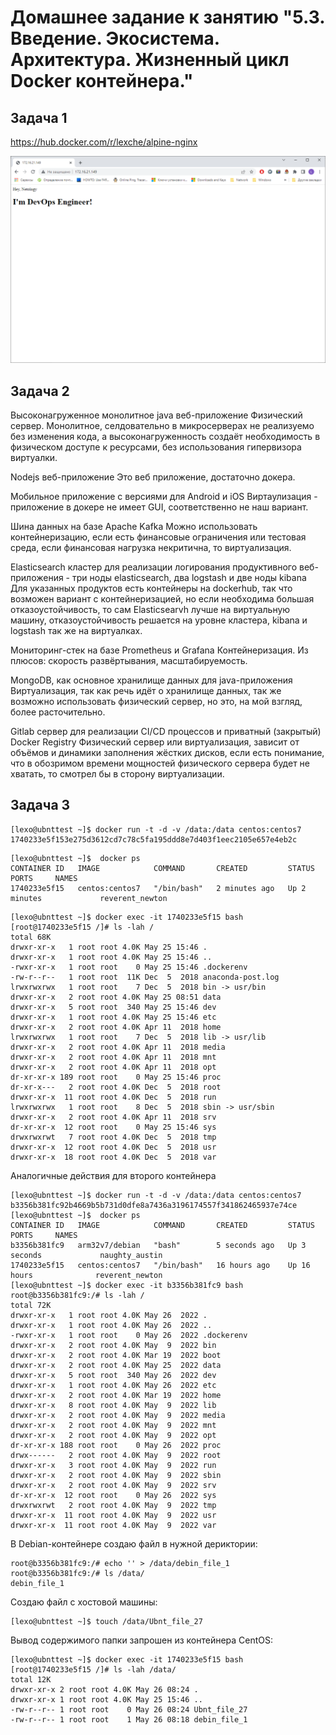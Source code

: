 # Домашнее задание к занятию "5.3. Введение. Экосистема. Архитектура. Жизненный цикл Docker контейнера."


## Задача 1
https://hub.docker.com/r/lexche/alpine-nginx

![img.png](screenshots/5.3.1.png)

## Задача 2
Высоконагруженное монолитное java веб-приложение
Физический сервер. Монолитное, селдовательно в микросерверах не реализуемо без изменения кода, а высоконагруженность создаёт необходимость в физическом доступе к ресурсами, без использования гипервизора виртуалки.

Nodejs веб-приложение
Это веб приложение, достаточно докера.

Мобильное приложение c версиями для Android и iOS
Виртаулизация - приложение в докере не имеет GUI, соответственно не наш вариант.

Шина данных на базе Apache Kafka
Можно использовать контейнеризацию, если есть финансовые ограничения или тестовая среда, если финансовая нагрузка некритична, то виртуализация.

Elasticsearch кластер для реализации логирования продуктивного веб-приложения - три ноды elasticsearch, два logstash и две ноды kibana
Для указанных продуктов есть контейнеры на dockerhub, так что возможен вариант с контейнеризацией, но если необходима большая отказоустойчивость, то сам Elasticsearvh лучше на виртуальную машину, отказоустойчивость решается на уровне кластера, kibana и logstash так же на виртуалках.

Мониторинг-стек на базе Prometheus и Grafana
Контейнеризация. Из плюсов: скорость развёртывания, масштабируемость.

MongoDB, как основное хранилище данных для java-приложения
Виртуализация, так как речь идёт о хранилище данных, так же возможно использовать физический сервер, но это, на мой взгляд, более расточительно.

Gitlab сервер для реализации CI/CD процессов и приватный (закрытый) Docker Registry
Физический сервер или виртуализация, зависит от объёмов и динамики заполнения жёстких дисков, если есть понимание, что в обозримом времени мощностей физического сервера будет не хватать, то смотрел бы в сторону виртуализации.

## Задача 3
```
[lexo@ubnttest ~]$ docker run -t -d -v /data:/data centos:centos7
1740233e5f153e275d3612cd7c78c5fa195ddd8e7d403f1eec2105e657e4eb2c

```
```
[lexo@ubnttest ~]$  docker ps
CONTAINER ID   IMAGE            COMMAND       CREATED         STATUS         PORTS     NAMES
1740233e5f15   centos:centos7   "/bin/bash"   2 minutes ago   Up 2 minutes             reverent_newton

```
```
[lexo@ubnttest ~]$ docker exec -it 1740233e5f15 bash
[root@1740233e5f15 /]# ls -lah /
total 68K
drwxr-xr-x   1 root root 4.0K May 25 15:46 .
drwxr-xr-x   1 root root 4.0K May 25 15:46 ..
-rwxr-xr-x   1 root root    0 May 25 15:46 .dockerenv
-rw-r--r--   1 root root  11K Dec  5  2018 anaconda-post.log
lrwxrwxrwx   1 root root    7 Dec  5  2018 bin -> usr/bin
drwxr-xr-x   2 root root 4.0K May 25 08:51 data
drwxr-xr-x   5 root root  340 May 25 15:46 dev
drwxr-xr-x   1 root root 4.0K May 25 15:46 etc
drwxr-xr-x   2 root root 4.0K Apr 11  2018 home
lrwxrwxrwx   1 root root    7 Dec  5  2018 lib -> usr/lib
drwxr-xr-x   2 root root 4.0K Apr 11  2018 media
drwxr-xr-x   2 root root 4.0K Apr 11  2018 mnt
drwxr-xr-x   2 root root 4.0K Apr 11  2018 opt
dr-xr-xr-x 189 root root    0 May 25 15:46 proc
dr-xr-x---   2 root root 4.0K Dec  5  2018 root
drwxr-xr-x  11 root root 4.0K Dec  5  2018 run
lrwxrwxrwx   1 root root    8 Dec  5  2018 sbin -> usr/sbin
drwxr-xr-x   2 root root 4.0K Apr 11  2018 srv
dr-xr-xr-x  12 root root    0 May 25 15:46 sys
drwxrwxrwt   7 root root 4.0K Dec  5  2018 tmp
drwxr-xr-x  12 root root 4.0K Dec  5  2018 usr
drwxr-xr-x  18 root root 4.0K Dec  5  2018 var

```

Аналогичные действия для второго контейнера
```
[lexo@ubnttest ~]$ docker run -t -d -v /data:/data centos:centos7
b3356b381fc92b4669b5b731d0dfe8a7436a3196174557f341862465937e74ce
[lexo@ubnttest ~]$  docker ps
CONTAINER ID   IMAGE            COMMAND       CREATED         STATUS         PORTS     NAMES
b3356b381fc9   arm32v7/debian   "bash"        5 seconds ago   Up 3 seconds             naughty_austin
1740233e5f15   centos:centos7   "/bin/bash"   16 hours ago    Up 16 hours              reverent_newton
[lexo@ubnttest ~]$ docker exec -it b3356b381fc9 bash
root@b3356b381fc9:/# ls -lah /
total 72K
drwxr-xr-x   1 root root 4.0K May 26  2022 .
drwxr-xr-x   1 root root 4.0K May 26  2022 ..
-rwxr-xr-x   1 root root    0 May 26  2022 .dockerenv
drwxr-xr-x   2 root root 4.0K May  9  2022 bin
drwxr-xr-x   2 root root 4.0K Mar 19  2022 boot
drwxr-xr-x   2 root root 4.0K May 25  2022 data
drwxr-xr-x   5 root root  340 May 26  2022 dev
drwxr-xr-x   1 root root 4.0K May 26  2022 etc
drwxr-xr-x   2 root root 4.0K Mar 19  2022 home
drwxr-xr-x   8 root root 4.0K May  9  2022 lib
drwxr-xr-x   2 root root 4.0K May  9  2022 media
drwxr-xr-x   2 root root 4.0K May  9  2022 mnt
drwxr-xr-x   2 root root 4.0K May  9  2022 opt
dr-xr-xr-x 188 root root    0 May 26  2022 proc
drwx------   2 root root 4.0K May  9  2022 root
drwxr-xr-x   3 root root 4.0K May  9  2022 run
drwxr-xr-x   2 root root 4.0K May  9  2022 sbin
drwxr-xr-x   2 root root 4.0K May  9  2022 srv
dr-xr-xr-x  12 root root    0 May 26  2022 sys
drwxrwxrwt   2 root root 4.0K May  9  2022 tmp
drwxr-xr-x  11 root root 4.0K May  9  2022 usr
drwxr-xr-x  11 root root 4.0K May  9  2022 var

```
В Debian-контейнере создаю файл в нужной дериктории:

```
root@b3356b381fc9:/# echo '' > /data/debin_file_1
root@b3356b381fc9:/# ls /data/
debin_file_1

```
Создаю файл с хостовой машины:

```
[lexo@ubnttest ~]$ touch /data/Ubnt_file_27

```
Вывод содержимого папки запрошен из контейнера CentOS:

```
[lexo@ubnttest ~]$ docker exec -it 1740233e5f15 bash
[root@1740233e5f15 /]# ls -lah /data/
total 12K
drwxr-xr-x 2 root root 4.0K May 26 08:24 .
drwxr-xr-x 1 root root 4.0K May 25 15:46 ..
-rw-r--r-- 1 root root    0 May 26 08:24 Ubnt_file_27
-rw-r--r-- 1 root root    1 May 26 08:18 debin_file_1

```